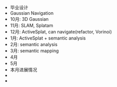 - 毕业设计
- Gaussian Navigation
- 10月: 3D Gaussian
- 11月: SLAM, Splatam
- 12月: ActiveSplat, can navigate(refactor, Vorinoi)
- 1月: ActiveSplat + semantic analysis
- 2月: semantic analysis
- 3月: semantic mapping
- 4月
- 5月
- 本月进展情况
-
-